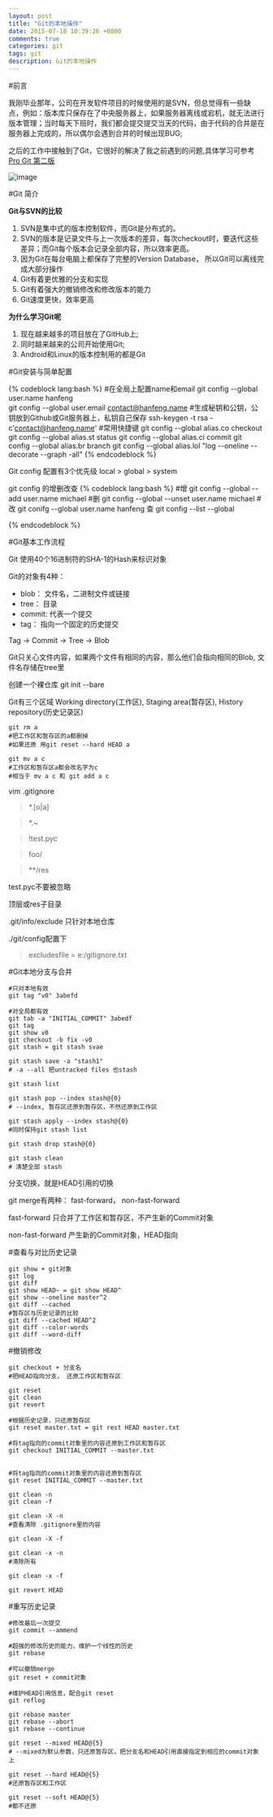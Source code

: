 ```yaml
---
layout: post
title: "Git的本地操作"
date: 2015-07-18 10:39:26 +0800
comments: true
categories: git
tags: git
description: Git的本地操作
---
```


#前言

我刚毕业那年，公司在开发软件项目的时候使用的是SVN，但总觉得有一些缺点，例如：版本库只保存在了中央服务器上，如果服务器离线或宕机，就无法进行版本管理；当时每天下班时，我们都会提交提交当天的代码，由于代码的合并是在服务器上完成的，所以偶尔会遇到合并的时候出现BUG;

之后的工作中接触到了Git，它很好的解决了我之前遇到的问题,具体学习可参考[Pro Git 第二版](http://git-scm.com/book/en/v2)

![image](http://7xkc1x.com1.z0.glb.clouddn.com/cto_pro-git.jpg?imageView2/2/h/300)


#Git 简介

**Git与SVN的比较**

1. SVN是集中式的版本控制软件，而Git是分布式的。
2. SVN的版本是记录文件与上一次版本的差异，每次checkout时，要迭代这些差异；而Git每个版本会记录全部内容，所以效率更高。
3. 因为Git在每台电脑上都保存了完整的Version Database， 所以Git可以离线完成大部分操作
4. Git有着更优雅的分支和实现
5. Git有着强大的撤销修改和修改版本的能力
6. Git速度更快，效率更高

**为什么学习Git呢**

1. 现在越来越多的项目放在了GitHub上;
2. 同时越来越来的公司开始使用Git; 
3. Android和Linux的版本控制用的都是Git

#Git安装与简单配置

{% codeblock lang:bash %}
#在全局上配置name和email
git config --global user.name hanfeng	
git config --global user.email contact@hanfeng.name
#生成秘钥和公钥，公钥放到Github或Git服务器上，私钥自己保存
ssh-keygen -t rsa -c'contact@hanfeng.name'
#常用快捷键
git config --global alias.co checkout
git config --global alias.st status
git config --global alias.ci commit
git config --global alias.br branch
git config --global alias.lol "log --oneline -- decorate --graph -all"
{% endcodeblock %}

Git config 配置有3个优先级
local > global > system

git config 的增删改查
{% codeblock lang:bash %}
#增
git config --global --add user.name michael
#删
git config --global --unset user.name michael
#改
git conifg --global user.name hanfeng
查
git config --list --global

{% endcodeblock %}

#Git基本工作流程

Git 使用40个16进制符的SHA-1的Hash来标识对象

Git的对象有4种：

- blob： 文件名，二进制文件或链接
- tree： 目录
- commit: 代表一个提交
- tag： 指向一个固定的历史提交

Tag -> Commit -> Tree -> Blob

Git只关心文件内容，如果两个文件有相同的内容，那么他们会指向相同的Blob, 文件名存储在tree里

创建一个裸仓库
git init --bare

Git有三个区域 Working directory(工作区), Staging area(暂存区), History repository(历史记录区)

```
git rm a
#把工作区和暂存区的a都删掉
#如果还原 用git reset --hard HEAD a

git mv a c
#工作区和暂存区a都会改名字为c
#相当于 mv a c 和 git add a c  
```

vim .gitignore

> *.[o|a] 

> *.~

> !test.pyc  

> foo/

> **/res  
  
test.pyc不要被忽略

顶层或res子目录 

.git/info/exclude  只针对本地仓库

./git/config配置下

> excludesfile = e:/gitignore.txt


#Git本地分支与合并
```
#只对本地有效
git tag "v0" 3abefd

#对全局都有效   
git tab -a "INITIAL_COMMIT" 3abedf
git tag
git show v0
git checkout -b fix -v0
git stash = git stash svae

git stash save -a "stash1"  
# -a --all 把untracked files 也stash

git stash list

git stash pop --index stash@{0}   
# --index, 暂存区还原到暂存区，不然还原到工作区

git stash apply --index stash@{0} 
#同时保持git stash list

git stash drop stash@{0}

git stash clean 
# 清楚全部 stash
```


分支切换，就是HEAD引用的切换

git merge有两种： fast-forward， non-fast-forward

fast-forward 只合并了工作区和暂存区，不产生新的Commit对象

non-fast-forward 产生新的Commit对象，HEAD指向


#查看与对比历史记录

```
git show + git对象
git log 
git diff
git show HEAD~ = git show HEAD^
git show --oneline master^2
git diff --cached   
#暂存区与历史记录的比较
git diff --cached HEAD^2
git diff --color-words
git diff --word-diff
```


#撤销修改

```
git checkout + 分支名
#把HEAD指向分支， 还原工作区和暂存区

git reset
git clean 
git revert
```

```
#根据历史记录，只还原暂存区
git reset master.txt = git rest HEAD master.txt

#将tag指向的commit对象里的内容还原到工作区和暂存区
git checkout INITIAL_COMMIT --master.txt


#将tag指向的commit对象里的内容还原到暂存区
git reset INITIAL_COMMIT --master.txt

```

```
git clean -n
git clean -f

git clean -X -n  
#查看清除 .gitignore里的内容

git clean -X -f

git clean -x -n 
#清除所有

git clean -x -f

```

```
git revert HEAD
```


#重写历史记录

```
#修改最后一次提交
git commit --ammend  

#超强的修改历史的能力，维护一个线性的历史
git rebase  

#可以撤销merge
git reset + commit对象

#维护HEAD引用信息，配合git reset
git reflog
```

```
git rebase master
git rebase --abort
git rebase --continue
```

```
git reset --mixed HEAD@{5}
# --mixed为默认参数，只还原暂存区，把分支名和HEAD引用直接指定到相应的commit对象上

git reset --hard HEAD@{5}
#还原暂存区和工作区
 
git reset --soft HEAD@{5}
#都不还原
```
